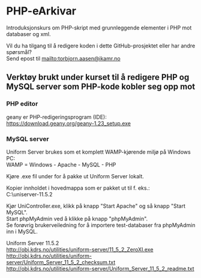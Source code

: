 # PHP-eArkivar
Introduksjonskurs om PHP-skript med grunnleggende elementer i PHP mot databaser og xml.

Vil du ha tilgang til å redigere koden i dette GitHub-prosjektet eller har andre spørsmål? <br>
Send epost til <mailto:torbjorn.aasen@ikamr.no>

## Verktøy brukt under kurset til å redigere PHP og MySQL server som PHP-kode kobler seg opp mot ##

### PHP editor ###
geany er PHP-redigeringsprogram (IDE):
https://download.geany.org/geany-1.23_setup.exe

### MySQL server ###
Uniform Server brukes som et komplett WAMP-kjørende miljø på Windows PC: <br>
WAMP = Windows - Apache - MySQL - PHP

Kjøre .exe fil under for å pakke ut Uniform Server lokalt.

Kopier innholdet i hovedmappa som er pakket ut til f. eks.: <br>
C:\uniserver-11.5.2

Kjør UniController.exe, klikk på knapp "Start Apache" og så knapp "Start MySQL". <br>
Start phpMyAdmin ved å klikke på knapp "phpMyAdmin". <br>
Se forøvrig brukerveiledning for å importere test-databaser fra phpMyAdmin inn i MySQL. <br>

Uniform Server 11.5.2 <br>
http://obj.kdrs.no/utilities/uniform-server/11_5_2_ZeroXI.exe <br>
http://obj.kdrs.no/utilities/uniform-server/Uniform_Server_11_5_2_checksum.txt <br>
http://obj.kdrs.no/utilities/uniform-server/Uniform_Server_11_5_2_readme.txt <br>
